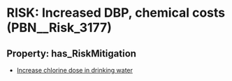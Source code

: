# RISK: __Increased DBP, chemical costs__ (PBN__Risk_3177)

## Property: has_RiskMitigation

* [Increase chlorine dose in drinking water](PBN__Mitigation_1629)


